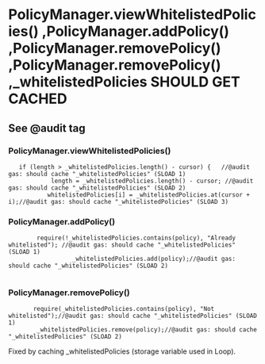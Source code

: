 # PolicyManager.viewWhitelistedPolicies() ,PolicyManager.addPolicy() ,PolicyManager.removePolicy() ,PolicyManager.removePolicy() ,_whitelistedPolicies SHOULD GET CACHED
## See @audit tag
###  PolicyManager.viewWhitelistedPolicies() 
```
   if (length > _whitelistedPolicies.length() - cursor) {   //@audit gas: should cache "_whitelistedPolicies" (SLOAD 1)
            length = _whitelistedPolicies.length() - cursor; //@audit gas: should cache "_whitelistedPolicies" (SLOAD 2)
           whitelistedPolicies[i] = _whitelistedPolicies.at(cursor + i);//@audit gas: should cache "_whitelistedPolicies" (SLOAD 3)

```
### PolicyManager.addPolicy() 
```
        require(!_whitelistedPolicies.contains(policy), "Already whitelisted"); //@audit gas: should cache "_whitelistedPolicies" (SLOAD 1)
                  _whitelistedPolicies.add(policy);//@audit gas: should cache "_whitelistedPolicies" (SLOAD 2)
        
```
### PolicyManager.removePolicy()
```
       require(_whitelistedPolicies.contains(policy), "Not whitelisted");//@audit gas: should cache "_whitelistedPolicies" (SLOAD 1)
        _whitelistedPolicies.remove(policy);//@audit gas: should cache "_whitelistedPolicies" (SLOAD 2)
``` 
Fixed by caching _whitelistedPolicies (storage variable used in Loop).



